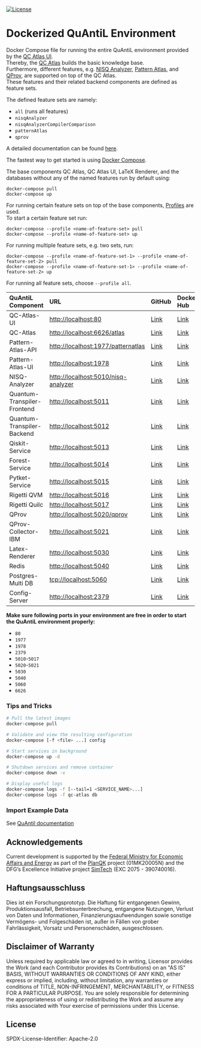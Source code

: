 [![License](https://img.shields.io/badge/License-Apache%202.0-blue.svg)](https://opensource.org/licenses/Apache-2.0)

# Dockerized QuAntiL Environment

Docker Compose file for running the entire QuAntiL environment provided by the [QC Atlas UI](https://github.com/UST-QuAntiL/qc-atlas-ui).  
Thereby, the [QC Atlas](https://github.com/UST-QuAntiL/qc-atlas) builds the basic knowledge base.  
Furthermore, different features, e.g. [NISQ Analyzer](https://github.com/UST-QuAntiL/nisq-analyzer), [Pattern Atlas](https://github.com/PatternAtlas/pattern-atlas-api), and [QProv](https://github.com/UST-QuAntiL/qprov), are supported on top of the QC Atlas.  
These features and their related backend components are defined as feature sets.  

The defined feature sets are namely:  
- `all` (runs all features)
- `nisqAnalyzer`
- `nisqAnalyzerCompilerComparison`
- `patternAtlas`
- `qprov`

A detailed documentation can be found [here](https://quantil.readthedocs.io/en/latest/).  

The fastest way to get started is using [Docker Compose](https://docs.docker.com/compose/).  

The base components QC Atlas, QC Atlas UI, LaTeX Renderer, and the databases without any of the named features run by default using:
  ```shell
  docker-compose pull
  docker-compose up
  ```
For running certain feature sets on top of the base components, [Profiles](https://docs.docker.com/compose/profiles/) are used.  
To start a certain feature set run:
  ```shell
  docker-compose --profile <name-of-feature-set> pull
  docker-compose --profile <name-of-feature-set> up
  ```
  
For running multiple feature sets, e.g. two sets, run:
  ```shell
  docker-compose --profile <name-of-feature-set-1> --profile <name-of-feature-set-2> pull
  docker-compose --profile <name-of-feature-set-1> --profile <name-of-feature-set-2> up
  ```
  
For running all feature sets, choose `--profile all`.


| QuAntiL Component | URL | GitHub | Docker Hub |
|:------------------- |:--- |:------ |:---------- |
| QC-Atlas-UI |<http://localhost:80> | [Link](https://github.com/UST-QuAntiL/qc-atlas-ui) | [Link](https://hub.docker.com/r/planqk/qc-atlas-ui) |
| QC-Atlas |<http://localhost:6626/atlas> | [Link](https://github.com/UST-QuAntiL/qc-atlas) | [Link](https://hub.docker.com/r/planqk/atlas) |
| Pattern-Atlas-API |<http://localhost:1977/patternatlas> | [Link](https://github.com/PatternAtlas/pattern-atlas-api) | [Link](https://hub.docker.com/r/patternatlas/pattern-atlas-api) |
| Pattern-Atlas-UI |<http://localhost:1978> | [Link](https://github.com/PatternAtlas/pattern-atlas-ui) | [Link](https://hub.docker.com/r/patternatlas/pattern-atlas-ui) |
| NISQ-Analyzer |<http://localhost:5010/nisq-analyzer> | [Link](https://github.com/UST-QuAntiL/nisq-analyzer) | [Link](https://hub.docker.com/r/planqk/nisq-analyzer) |
| Quantum-Transpiler-Frontend |<http://localhost:5011> | [Link](https://github.com/UST-QuAntiL/QuantumTranspiler) | [Link](https://hub.docker.com/r/planqk/quantum-transpiler-frontend) |
| Quantum-Transpiler-Backend |<http://localhost:5012> | [Link](https://github.com/UST-QuAntiL/QuantumTranspiler) | [Link](https://hub.docker.com/r/planqk/quantum-transpiler-backend) |
| Qiskit-Service |<http://localhost:5013> | [Link](https://github.com/UST-QuAntiL/qiskit-service) | [Link](https://hub.docker.com/r/planqk/qiskit-service) |
| Forest-Service |<http://localhost:5014> | [Link](https://github.com/UST-QuAntiL/forest-service) | [Link](https://hub.docker.com/r/planqk/forest-service) |
| Pytket-Service |<http://localhost:5015> | [Link](https://github.com/UST-QuAntiL/pytket-service) | [Link](https://hub.docker.com/r/planqk/pytket-service) |
| Rigetti QVM |<http://localhost:5016> | [Link](https://github.com/rigetti/qvm) | [Link](https://hub.docker.com/r/rigetti/qvm) |
| Rigetti Quilc |<http://localhost:5017> | [Link](https://github.com/rigetti/quilc) | [Link](https://hub.docker.com/r/rigetti/quilc) |
| QProv |<http://localhost:5020/qprov> | [Link](https://github.com/UST-QuAntiL/qprov) | [Link](https://hub.docker.com/r/planqk/qprov) |
| QProv-Collector-IBM |<http://localhost:5021> | [Link](https://github.com/UST-QuAntiL/qprov) | [Link](https://hub.docker.com/r/planqk/qprov-collector) |
| Latex-Renderer |<http://localhost:5030> | [Link](https://github.com/UST-QuAntiL/latex-renderer) | [Link](https://hub.docker.com/repository/docker/planqk/latex-renderer) |
| Redis |<http://localhost:5040> | [Link](https://github.com/redis/redis) | [Link](https://hub.docker.com/_/redis) |
| Postgres-Multi DB | <tcp://localhost:5060> | [Link](https://github.com/lmm-git/docker-postgres-multi) | [Link](https://hub.docker.com/r/lmmdock/postgres-multi) |
| Config-Server |<http://localhost:2379> | [Link](https://github.com/etcd-io/etcd) | [Link](https://quay.io/repository/coreos/etcd) |

**Make sure following ports in your environment are free in order to start the QuAntiL environment properly:**

* `80`
* `1977`
* `1978`
* `2379`
* `5010`-`5017`
* `5020`-`5021`
* `5030`
* `5040`
* `5060`
* `6626`

### Tips and Tricks

```bash
# Pull the latest images
docker-compose pull

# Validate and view the resulting configuration
docker-compose [-f <file> ...] config

# Start services in background
docker-compose up -d

# Shutdown services and remove container
docker-compose down -v

# Display useful logs
docker-compose logs -f [--tail=1 <SERVICE_NAME>...]
docker-compose logs -f qc-atlas db
```

### Import Example Data

See [QuAntil documentation](https://ust-quantil.github.io/quantil-docs/developer-guide/docker/)

## Acknowledgements

 Current development is supported by the [Federal Ministry for Economic Affairs and Energy] as part of the [PlanQK] project (01MK20005N) and the DFG’s Excellence Initiative project [SimTech] (EXC 2075 - 390740016).

 ## Haftungsausschluss

 Dies ist ein Forschungsprototyp.
 Die Haftung für entgangenen Gewinn, Produktionsausfall, Betriebsunterbrechung, entgangene Nutzungen, Verlust von Daten und Informationen, Finanzierungsaufwendungen sowie sonstige Vermögens- und Folgeschäden ist, außer in Fällen von grober Fahrlässigkeit, Vorsatz und Personenschäden, ausgeschlossen.

 ## Disclaimer of Warranty

 Unless required by applicable law or agreed to in writing, Licensor provides the Work (and each Contributor provides its Contributions) on an "AS IS" BASIS, WITHOUT WARRANTIES OR CONDITIONS OF ANY KIND, either express or implied, including, without limitation, any warranties or conditions of TITLE, NON-INFRINGEMENT, MERCHANTABILITY, or FITNESS FOR A PARTICULAR PURPOSE.
 You are solely responsible for determining the appropriateness of using or redistributing the Work and assume any risks associated with Your exercise of permissions under this License.

 ## License

 SPDX-License-Identifier: Apache-2.0

   [Federal Ministry for Economic Affairs and Energy]: http://www.bmwi.de/EN
   [PlanQK]: https://planqk.de
   [SimTech]: https://www.simtech.uni-stuttgart.de/
